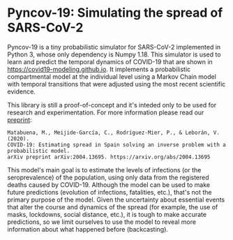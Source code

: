 # Pyncov-19: Simulating the spread of SARS-CoV-2

Pyncov-19 is a tiny probabilistic simulator for SARS-CoV-2 implemented in Python 3, whose only dependency is Numpy 1.18.
This simulator is used to learn and predict the temporal dynamics of COVID-19 that are shown in https://covid19-modeling.github.io. It implements a probabilistic compartmental model at the individual level using a Markov Chain model with temporal transitions that were adjusted using the most recent scientific evidence.

This library is still a proof-of-concept and it's inteded only to be used for research and experimentation. For more information please read our [preprint](https://arxiv.org/abs/2004.13695):


    Matabuena, M., Meijide-García, C., Rodríguez-Mier, P., & Leborán, V. (2020). 
    COVID-19: Estimating spread in Spain solving an inverse problem with a probabilistic model. 
    arXiv preprint arXiv:2004.13695. https://arxiv.org/abs/2004.13695


This model's main goal is to estimate the levels of infections (or the seroprevalence) of the population, using only data from the registered deaths caused by COVID-19. Although the model can be used to make future predictions (evolution of infections, fatalities, etc.), that's not the primary purpose of the model. Given the uncertainty about essential events that alter the course and dynamics of the spread (for example, the use of masks, lockdowns, social distance, etc.), it is tough to make accurate predictions, so we limit ourselves to use the model to reveal more information about what happened before (backcasting).
